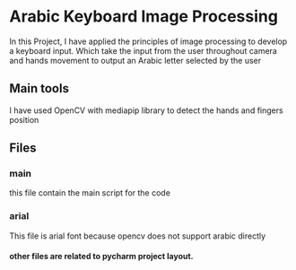 # Arabic Keyboard Image Processing 

In this Project, I have applied the principles of image processing to develop a keyboard input. 
Which take the input from the user throughout camera and hands movement to output an Arabic letter selected by the user

## Main tools 
I have used OpenCV with mediapip library to detect the hands and fingers position 

## Files

### main
this file contain the main script for the code

### arial
This file is arial font because opencv does not support arabic directly

#### other files are related to pycharm project layout.
